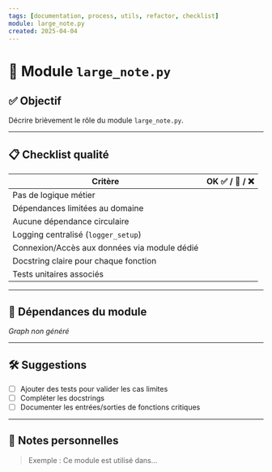 ```yaml
---
tags: [documentation, process, utils, refactor, checklist]
module: large_note.py
created: 2025-04-04
---
```


# 🧱 Module `large_note.py`

## ✅ Objectif
Décrire brièvement le rôle du module `large_note.py`.

---

## 📋 Checklist qualité

| Critère                                      | OK ✅ / 🚧 / ❌ |
|---------------------------------------------|----------------|
| Pas de logique métier                       |                |
| Dépendances limitées au domaine             |                |
| Aucune dépendance circulaire                |                |
| Logging centralisé (`logger_setup`)         |                |
| Connexion/Accès aux données via module dédié|                |
| Docstring claire pour chaque fonction       |                |
| Tests unitaires associés                    |                |

---

## 🔗 Dépendances du module

_Graph non généré_

---

## 🛠️ Suggestions

- [ ] Ajouter des tests pour valider les cas limites
- [ ] Compléter les docstrings
- [ ] Documenter les entrées/sorties de fonctions critiques

---

## 🧠 Notes personnelles

> Exemple : Ce module est utilisé dans...

